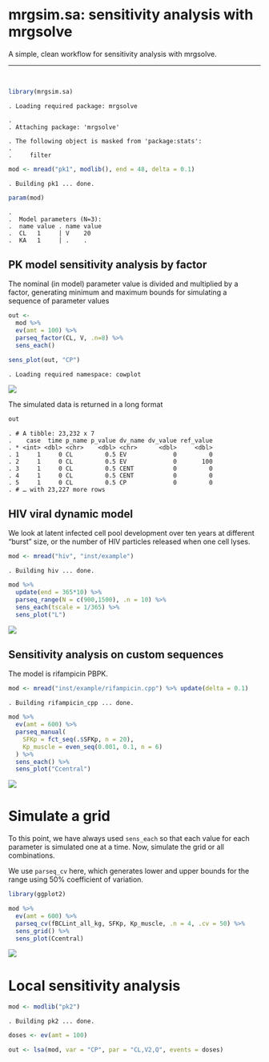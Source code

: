 mrgsim.sa: sensitivity analysis with mrgsolve
================

A simple, clean workflow for sensitivity analysis with mrgsolve.

<hr>

<BR>

``` r
library(mrgsim.sa)
```

    . Loading required package: mrgsolve

    . 
    . Attaching package: 'mrgsolve'

    . The following object is masked from 'package:stats':
    . 
    .     filter

``` r
mod <- mread("pk1", modlib(), end = 48, delta = 0.1)
```

    . Building pk1 ... done.

``` r
param(mod)
```

    . 
    .  Model parameters (N=3):
    .  name value . name value
    .  CL   1     | V    20   
    .  KA   1     | .    .

## PK model sensitivity analysis by factor

The nominal (in model) parameter value is divided and multiplied by a
factor, generating minimum and maximum bounds for simulating a sequence
of parameter values

``` r
out <- 
  mod %>% 
  ev(amt = 100) %>% 
  parseq_factor(CL, V, .n=8) %>% 
  sens_each() 

sens_plot(out, "CP")
```

    . Loading required namespace: cowplot

![](man/figures/README-unnamed-chunk-4-1.png)<!-- -->

The simulated data is returned in a long format

``` r
out
```

    . # A tibble: 23,232 x 7
    .    case  time p_name p_value dv_name dv_value ref_value
    . * <int> <dbl> <chr>    <dbl> <chr>      <dbl>     <dbl>
    . 1     1     0 CL         0.5 EV             0         0
    . 2     1     0 CL         0.5 EV             0       100
    . 3     1     0 CL         0.5 CENT           0         0
    . 4     1     0 CL         0.5 CENT           0         0
    . 5     1     0 CL         0.5 CP             0         0
    . # … with 23,227 more rows

## HIV viral dynamic model

We look at latent infected cell pool development over ten years at
different “burst” size, or the number of HIV particles released when one
cell lyses.

``` r
mod <- mread("hiv", "inst/example")
```

    . Building hiv ... done.

``` r
mod %>% 
  update(end = 365*10) %>%
  parseq_range(N = c(900,1500), .n = 10) %>%
  sens_each(tscale = 1/365) %>% 
  sens_plot("L")
```

![](man/figures/README-unnamed-chunk-6-1.png)<!-- -->

## Sensitivity analysis on custom sequences

The model is rifampicin PBPK.

``` r
mod <- mread("inst/example/rifampicin.cpp") %>% update(delta = 0.1)
```

    . Building rifampicin_cpp ... done.

``` r
mod %>% 
  ev(amt = 600) %>% 
  parseq_manual(
    SFKp = fct_seq(.$SFKp, n = 20), 
    Kp_muscle = even_seq(0.001, 0.1, n = 6)
  ) %>% 
  sens_each() %>% 
  sens_plot("Ccentral")
```

![](man/figures/README-unnamed-chunk-7-1.png)<!-- -->

# Simulate a grid

To this point, we have always used `sens_each` so that each value for
each parameter is simulated one at a time. Now, simulate the grid or all
combinations.

We use `parseq_cv` here, which generates lower and upper bounds for the
range using 50% coefficient of variation.

``` r
library(ggplot2)

mod %>% 
  ev(amt = 600) %>% 
  parseq_cv(fBCLint_all_kg, SFKp, Kp_muscle, .n = 4, .cv = 50) %>% 
  sens_grid() %>% 
  sens_plot(Ccentral)
```

![](man/figures/README-unnamed-chunk-8-1.png)<!-- -->

# Local sensitivity analysis

``` r
mod <- modlib("pk2")
```

    . Building pk2 ... done.

``` r
doses <- ev(amt = 100)

out <- lsa(mod, var = "CP", par = "CL,V2,Q", events = doses)
```
